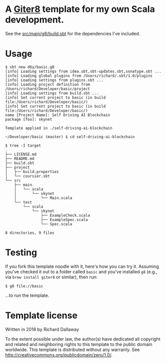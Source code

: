 # A [Giter8][g8] template for my own Scala development.

See the [src/main/g8/build.sbt](https://github.com/d6y/basic.g8/blob/master/src/main/g8/build.sbt) for the dependencies I've included.

# Usage

```
$ sbt new d6y/basic.g8
[info] Loading settings from idea.sbt,sbt-updates.sbt,sonatype.sbt ...
[info] Loading global plugins from /Users/richard/.sbt/1.0/plugins
[info] Loading settings from plugins.sbt ...
[info] Loading project definition from /Users/richard/Developer/basic/project
[info] Loading settings from build.sbt ...
[info] Set current project to basic (in build file:/Users/richard/Developer/basic/)
[info] Set current project to basic (in build file:/Users/richard/Developer/basic/)
name [Project Name]: Self Driving AI Blockchain
package [foo]: skynet

Template applied in ./self-driving-ai-blockchain

~/Developer/basic (master) $ cd self-driving-ai-blockchain

$ tree -I target
.
├── LICENSE.md
├── README.md
├── build.sbt
├── project
│   ├── build.properties
│   └── coursier.sbt
└── src
    ├── main
    │   └── scala
    │       └── skynet
    │           └── Main.scala
    └── test
        └── scala
            └── skynet
                ├── ExampleCheck.scala
                ├── ExampleSpec.scala
                └── Spec.scala

8 directories, 9 files
```


# Testing

If you fork this template noodle with it, here's how you can try it. 
Assuming you've checked it out to a folder called `basic` and you've installed `g8` (e.g.,  via `brew install giter8` or similar), then run:

```
$ g8 file://basic
```

...to run the template.

# Template license
Written in 2018 by Richard Dallaway

To the extent possible under law, the author(s) have dedicated all copyright and related
and neighboring rights to this template to the public domain worldwide.
This template is distributed without any warranty. See <http://creativecommons.org/publicdomain/zero/1.0/>.

[g8]: http://www.foundweekends.org/giter8/

